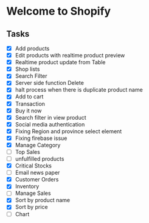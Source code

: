 # Welcome to Shopify

## Tasks

- [x] Add products
- [x] Edit products with realtime product preview
- [x] Realtime product update from Table
- [x] Shop lists
- [x] Search Filter
- [x] Server side function Delete
- [x] halt process when there is duplicate product name
- [x] Add to cart
- [x] Transaction
- [x] Buy it now
- [x] Search filter in view product
- [x] Social media authentication
- [x] Fixing Region and province select element
- [x] Fixing firebase issue
- [x] Manage Category
- [ ] Top Sales
- [ ] unfulfilled products
- [x] Critical Stocks
- [ ] Email news paper
- [x] Customer Orders
- [x] Inventory
- [ ] Manage Sales
- [x] Sort by product name
- [x] Sort by price
- [ ] Chart
